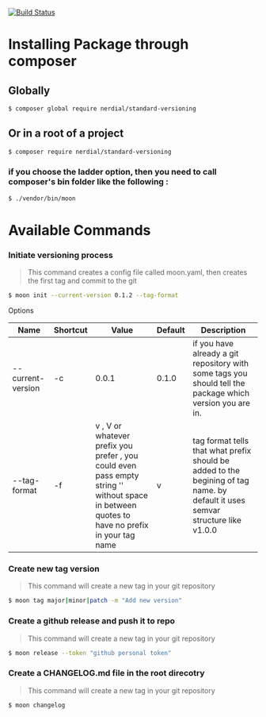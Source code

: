 [![Build Status](https://travis-ci.org/nerdial/standard-versioning.svg?branch=master)](https://travis-ci.org/nerdial/standard-versioning)

# Installing Package through composer

## Globally
```sh
$ composer global require nerdial/standard-versioning
```
## Or in a root of a project

```sh
$ composer require nerdial/standard-versioning
```
### if you choose the ladder option, then you need to call composer's bin folder like the following :
```sh
$ ./vendor/bin/moon 
```


# Available Commands


### Initiate versioning process

> This command creates a config file called moon.yaml, then creates the first tag and commit to the git 

```sh
$ moon init --current-version 0.1.2 --tag-format 
```
Options

Name | Shortcut | Value | Default| Description 
--- | --- | --- | --- | ---
--current-version | -c | 0.0.1 | 0.1.0 | if you have already a git repository with some tags you should tell the package which version you are in.
--tag-format | -f | v , V or whatever prefix you prefer , you could even pass empty string '' without space in between quotes to have no prefix in your tag name | v | tag format tells that what prefix should be added to the begining of tag name. by default it uses semvar structure like v1.0.0


### Create new tag version

> This command will create a new tag in your git repository

```sh
$ moon tag major|minor|patch -m "Add new version"
```

### Create a github release and push it to repo

> This command will create a new tag in your git repository

```sh
$ moon release --token "github personal token"
```

### Create a CHANGELOG.md file in the root direcotry

> This command will create a new tag in your git repository

```sh
$ moon changelog
```
